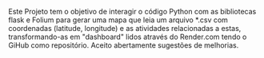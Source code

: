 Este Projeto tem o objetivo de interagir o código Python com as bibliotecas
flask e Folium para gerar uma mapa que leia um arquivo *.csv com coordenadas 
(latitude, longitude) e as atividades relacionadas a estas, transformando-as em "dashboard"
lidos através do Render.com tendo o GiHub como repositório.
Aceito abertamente sugestões de melhorias.
